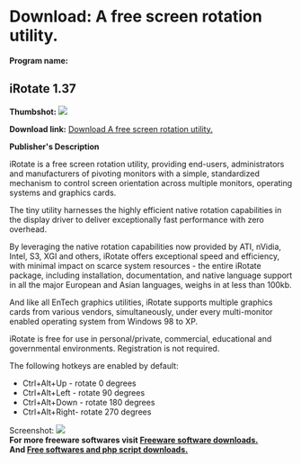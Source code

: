 # Download: A free screen rotation utility.

**Program name:**

## iRotate 1.37

  
**Thumbshot:** ![](http://www.freewarefiles.com/screenshot/irotate_md.gif)   
  
**Download link:** [Download A free screen rotation utility.](http://freesoftwares.boysofts.com/IRotate_program_15111.html)  
  


**Publisher's Description**  
  


iRotate is a free screen rotation utility, providing end-users, administrators and manufacturers of pivoting monitors with a simple, standardized mechanism to control screen orientation across multiple monitors, operating systems and graphics cards. 

The tiny utility harnesses the highly efficient native rotation capabilities in the display driver to deliver exceptionally fast performance with zero overhead.

By leveraging the native rotation capabilities now provided by ATI, nVidia, Intel, S3, XGI and others, iRotate offers exceptional speed and efficiency, with minimal impact on scarce system resources - the entire iRotate package, including installation, documentation, and native language support in all the major European and Asian languages, weighs in at less than 100kb.

And like all EnTech graphics utilities, iRotate supports multiple graphics cards from various vendors, simultaneously, under every multi-monitor enabled operating system from Windows 98 to XP.

iRotate is free for use in personal/private, commercial, educational and governmental environments. Registration is not required.

The following hotkeys are enabled by default:

  * Ctrl+Alt+Up - rotate 0 degrees 
  * Ctrl+Alt+Left - rotate 90 degrees 
  * Ctrl+Alt+Down - rotate 180 degrees 
  * Ctrl+Alt+Right- rotate 270 degrees 

  
  
Screenshot: ![](http://www.freewarefiles.com/screenshot/irotate.gif)   
**For more freeware softwares visit [Freeware software downloads.](http://freesoftwares.boysofts.com/)**   
**And [Free softwares and php script downloads.](http://www.boysofts.com/)**
